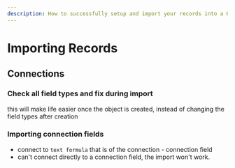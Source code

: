 ```yaml
---
description: How to successfully setup and import your records into a Knack object
---
```


# Importing Records

## Connections 

### Check all field types and fix during import 

this will make life easier once the object is created, instead of changing the field types after creation

### Importing connection fields

* connect to `text formula` that is of the connection - connection field
* can't connect directly to a connection field, the import won't work.

